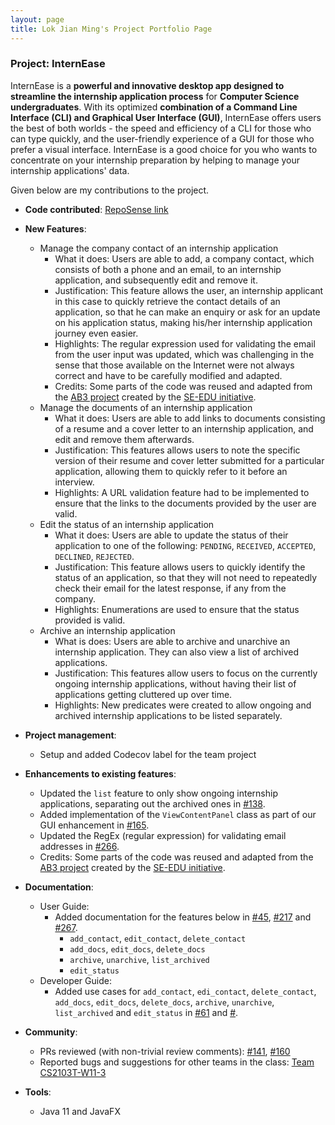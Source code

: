 ```yaml
---
layout: page
title: Lok Jian Ming's Project Portfolio Page
---
```


### Project: InternEase

InternEase is a **powerful and innovative desktop app designed to streamline the internship application process** for **Computer Science undergraduates**. With its optimized **combination of a Command Line Interface (CLI) and Graphical User Interface (GUI)**, InternEase offers users the best of both worlds - the speed and efficiency of a CLI for those who can type quickly, and the user-friendly experience of a GUI for those who prefer a visual interface. InternEase is a good choice for you who wants to concentrate on your internship preparation by helping to manage your internship applications' data.

Given below are my contributions to the project.

* **Code contributed**: [RepoSense link](https://nus-cs2103-ay2223s2.github.io/tp-dashboard/?search=jianminglok&breakdown=true)

* **New Features**:
    * Manage the company contact of an internship application
      * What it does: Users are able to add, a company contact, which consists of both a phone and an email, to an internship application, and subsequently edit and remove it.
      * Justification: This feature allows the user, an internship applicant in this case to quickly retrieve the contact details of an application, so that he can make an enquiry or ask for an update on his application status, making his/her internship application journey even easier.
      * Highlights: The regular expression used for validating the email from the user input was updated, which was challenging in the sense that those available on the Internet were not always correct and have to be carefully modified and adapted.
      * Credits: Some parts of the code was reused and adapted from the [AB3 project](https://github.com/nus-cs2103-AY2223S2/tp) created by the [SE-EDU initiative](https://se-education.org/).
    * Manage the documents of an internship application
      * What it does: Users are able to add links to documents consisting of a resume and a cover letter to an internship application, and edit and remove them afterwards.
      * Justification: This features allows users to note the specific version of their resume and cover letter submitted for a particular application, allowing them to quickly refer to it before an interview.
      * Highlights: A URL validation feature had to be implemented to ensure that the links to the documents provided by the user are valid.
    * Edit the status of an internship application
      * What it does: Users are able to update the status of their application to one of the following: `PENDING`, `RECEIVED`, `ACCEPTED`, `DECLINED`, `REJECTED`.
      * Justification: This feature allows users to quickly identify the status of an application, so that they will not need to repeatedly check their email for the latest response, if any from the company.
      * Highlights: Enumerations are used to ensure that the status provided is valid.
    * Archive an internship application
      * What is does: Users are able to archive and unarchive an internship application. They can also view a list of archived applications.
      * Justification: This features allow users to focus on the currently ongoing internship applications, without having their list of applications getting cluttered up over time.
      * Highlights: New predicates were created to allow ongoing and archived internship applications to be listed separately.
* **Project management**:
    * Setup and added Codecov label for the team project

* **Enhancements to existing features**:
    * Updated the `list` feature to only show ongoing internship applications, separating out the archived ones in [#138](https://github.com/AY2223S2-CS2103T-W15-4/tp/pull/138).
    * Added implementation of the `ViewContentPanel` class as part of our GUI enhancement in [#165](https://github.com/AY2223S2-CS2103T-W15-4/tp/pull/165).
    * Updated the RegEx (regular expression) for validating email addresses in [#266](https://github.com/AY2223S2-CS2103T-W15-4/tp/pull/266).
    * Credits: Some parts of the code was reused and adapted from the [AB3 project](https://github.com/nus-cs2103-AY2223S2/tp) created by the [SE-EDU initiative](https://se-education.org/).

* **Documentation**:
    * User Guide:
        * Added documentation for the features below in [#45](https://github.com/AY2223S2-CS2103T-W15-4/tp/pull/45), [#217](https://github.com/AY2223S2-CS2103T-W15-4/tp/pull/217) and [#267](https://github.com/AY2223S2-CS2103T-W15-4/tp/pull/267).
          * `add_contact`, `edit_contact`, `delete_contact`
          * `add_docs`, `edit_docs`, `delete_docs` 
          * `archive`, `unarchive`, `list_archived`
          * `edit_status`
    * Developer Guide:
        * Added use cases for `add_contact`, `edi_contact`, `delete_contact`, `add_docs`, `edit_docs`, `delete_docs`, `archive`, `unarchive`, `list_archived` and `edit_status` in [#61](https://github.com/AY2223S2-CS2103T-W15-4/tp/pull/61) and [#](). 

* **Community**:
    * PRs reviewed (with non-trivial review comments): [#141](https://github.com/AY2223S2-CS2103T-W15-4/tp/pull/141), [#160](https://github.com/AY2223S2-CS2103T-W15-4/tp/pull/160)
    * Reported bugs and suggestions for other teams in the class: [Team CS2103T-W11-3](https://github.com/jianminglok/ped/issues)

* **Tools**:
    * Java 11 and JavaFX
